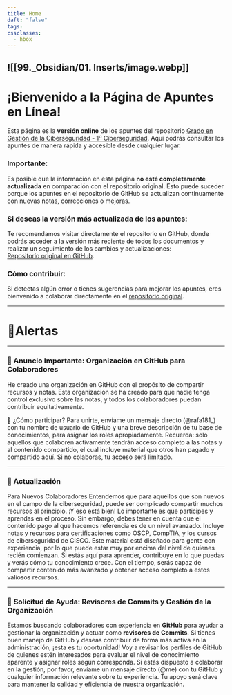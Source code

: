 ```yaml
---
title: Home
daft: "false"
tags: 
cssclasses:
  - hbox
---
```

![[99._Obsidian/01. Inserts/image.webp]]
---
# ¡Bienvenido a la Página de Apuntes en Línea!
Esta página es la **versión online** de los apuntes del repositorio [Grado en Gestión de la Ciberseguridad - 1º Ciberseguridad](https://github.com/Grado-en-Gestion-de-la-Ciberseguridad/1-Ciberseguridad). Aquí podrás consultar los apuntes de manera rápida y accesible desde cualquier lugar.

### Importante:
Es posible que la información en esta página **no esté completamente actualizada** en comparación con el repositorio original. Esto puede suceder porque los apuntes en el repositorio de GitHub se actualizan continuamente con nuevas notas, correcciones o mejoras.

### Si deseas la versión más actualizada de los apuntes:
Te recomendamos visitar directamente el repositorio en GitHub, donde podrás acceder a la versión más reciente de todos los documentos y realizar un seguimiento de los cambios y actualizaciones:  
[Repositorio original en GitHub](https://github.com/Grado-en-Gestion-de-la-Ciberseguridad/1-Ciberseguridad).

### Cómo contribuir:
Si detectas algún error o tienes sugerencias para mejorar los apuntes, eres bienvenido a colaborar directamente en el [repositorio original](https://github.com/Grado-en-Gestion-de-la-Ciberseguridad/1-Ciberseguridad).

---
# 📢Alertas

---
### 📢 Anuncio Importante: Organización en GitHub para Colaboradores
  He creado una organización en GitHub con el propósito de compartir recursos y notas. Esta organización se ha creado para que nadie tenga control exclusivo sobre las notas, y todos los colaboradores puedan contribuir equitativamente. 
  
  🔐 ¿Cómo participar? Para unirte, envíame un mensaje directo (@rafa181_) con tu nombre de usuario de GitHub y una breve descripción de tu base de conocimientos, para asignar los roles apropiadamente. Recuerda: solo aquellos que colaboren activamente tendrán acceso completo a las notas y al contenido compartido, el cual incluye material que otros han pagado y compartido aquí. Si no colaboras, tu acceso será limitado. 

---
###  📢 Actualización   
Para Nuevos Colaboradores Entendemos que para aquellos que son nuevos en el campo de la ciberseguridad, puede ser complicado compartir muchos recursos al principio. ¡Y eso está bien! Lo importante es que participes y aprendas en el proceso. Sin embargo, debes tener en cuenta que el contenido pago al que hacemos referencia es de un nivel avanzado. Incluye notas y recursos para certificaciones como OSCP, CompTIA, y los cursos de ciberseguridad de CISCO. Este material está diseñado para gente con experiencia, por lo que puede estar muy por encima del nivel de quienes recién comienzan. Si estás aquí para aprender, contribuye en lo que puedas y verás cómo tu conocimiento crece. Con el tiempo, serás capaz de compartir contenido más avanzado y obtener acceso completo a estos valiosos recursos. 

---
### 📢 **Solicitud de Ayuda: Revisores de Commits y Gestión de la Organización**
Estamos buscando colaboradores con experiencia en **GitHub** para ayudar a gestionar la organización y actuar como **revisores de Commits**. Si tienes buen manejo de GitHub y deseas contribuir de forma más activa en la administración, ¡esta es tu oportunidad! Voy a revisar los perfiles de GitHub de quienes estén interesados para evaluar el nivel de conocimiento aparente y asignar roles según corresponda. Si estás dispuesto a colaborar en la gestión, por favor, envíame un mensaje directo (@me) con tu GitHub y cualquier información relevante sobre tu experiencia. Tu apoyo será clave para mantener la calidad y eficiencia de nuestra organización.